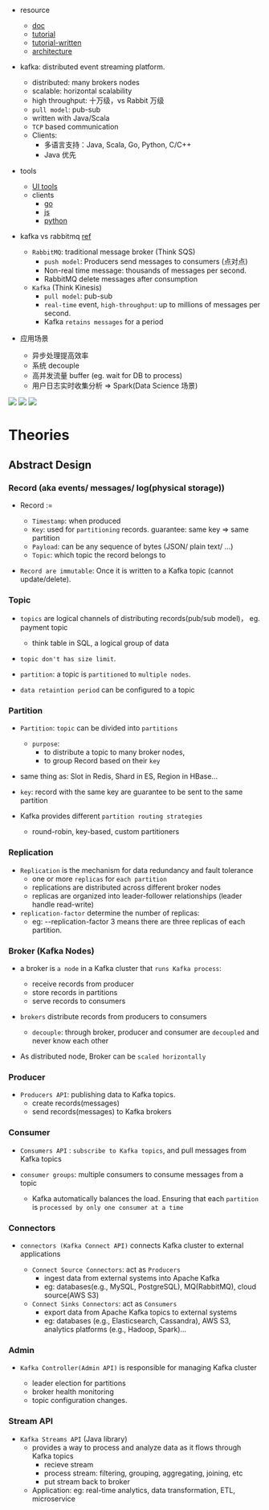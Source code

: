 - resource

  - [doc](https://kafka.apache.org/documentation/)
  - [tutorial](https://www.bilibili.com/video/BV19y4y1b7Uo?p=1)
  - [tutorial-written](https://www.learningjournal.guru/courses/kafka/kafka-foundation-training/)
  - [architecture](https://www.bilibili.com/video/BV19y4y1b7Uo?p=10)

- kafka: distributed event streaming platform.

  - distributed: many brokers nodes
  - scalable: horizontal scalability
  - high throughput: 十万级，vs Rabbit 万级
  - `pull model`: pub-sub
  - written with Java/Scala
  - `TCP` based communication
  - Clients:
    - 多语言支持：Java, Scala, Go, Python, C/C++
    - Java 优先

- tools

  - [UI tools](https://towardsdatascience.com/overview-of-ui-tools-for-monitoring-and-management-of-apache-kafka-clusters-8c383f897e80)
  - clients
    - [go](https://github.com/confluentinc/confluent-kafka-go)
    - [js](https://github.com/tulios/kafkajs)
    - [python](https://github.com/dpkp/kafka-python)

- kafka vs rabbitmq [ref](https://aws.amazon.com/compare/the-difference-between-rabbitmq-and-kafka/)

  - `RabbitMQ`: traditional message broker (Think SQS)
    - `push model`: Producers send messages to consumers (点对点)
    - Non-real time message: thousands of messages per second.
    - RabbitMQ delete messages after consumption
  - `Kafka` (Think Kinesis)
    - `pull model`: pub-sub
    - `real-time` event, `high-throughput`: up to millions of messages per second.
    - Kafka `retains messages` for a period

- 应用场景
  - 异步处理提高效率
  - 系统 decouple
  - 高并发流量 buffer (eg. wait for DB to process)
  - 用户日志实时收集分析 => Spark(Data Science 场景)

![](https://imgur.com/4VroLLd.jpg)
![](https://imgur.com/qYsHLMG.jpg)
![](https://imgur.com/agYuLFB.jpg)

# Theories

## Abstract Design

### Record (aka events/ messages/ log(physical storage))

- Record :=

  - `Timestamp`: when produced
  - `Key`: used for `partitioning` records. guarantee: same key => same partition
  - `Payload`: can be any sequence of bytes (JSON/ plain text/ ...)
  - `Topic`: which topic the record belongs to

- `Record are immutable`: Once it is written to a Kafka topic (cannot update/delete).

### Topic

- `topics` are logical channels of distributing records(pub/sub model)， eg. payment topic

  - think table in SQL, a logical group of data

- `topic don't has size limit`.

- `partition`: a topic is `partitioned` to `multiple nodes`.

- `data retaintion period` can be configured to a topic

### Partition

- `Partition`: `topic` can be divided into `partitions`

  - `purpose`:
    - to distribute a topic to many broker nodes,
    - to group Record based on their `key`

- same thing as: Slot in Redis, Shard in ES, Region in HBase...

- `key`: record with the same key are guarantee to be sent to the same partition

- Kafka provides different `partition routing strategies`
  - round-robin, key-based, custom partitioners

### Replication

- `Replication` is the mechanism for data redundancy and fault tolerance
  - one or more `replicas` for `each partition`
  - replications are distributed across different broker nodes
  - replicas are organized into leader-follower relationships (leader handle read-write)
- `replication-factor` determine the number of replicas:
  - eg: --replication-factor 3 means there are three replicas of each partition.

### Broker (Kafka Nodes)

- a broker is `a node` in a Kafka cluster that `runs Kafka process`:

  - receive records from producer
  - store records in partitions
  - serve records to consumers

- `brokers` distribute records from producers to consumers

  - `decouple`: through broker, producer and consumer are `decoupled` and never know each other

- As distributed node, Broker can be `scaled horizontally`

### Producer

- `Producers API`: publishing data to Kafka topics.
  - create records(messages)
  - send records(messages) to Kafka brokers

### Consumer

- `Consumers API` : `subscribe to Kafka topics`, and pull messages from Kafka topics

- `consumer groups`: multiple consumers to consume messages from a topic
  - Kafka automatically balances the load. Ensuring that each `partition` is `processed by only one consumer at a time`

### Connectors

- `connectors (Kafka Connect API)` connects Kafka cluster to external applications

  - `Connect Source Connectors`: act as `Producers`
    - ingest data from external systems into Apache Kafka
    - eg: databases(e.g., MySQL, PostgreSQL), MQ(RabbitMQ), cloud source(AWS S3)
  - `Connect Sinks Connectors`: act as `Consumers`
    - export data from Apache Kafka topics to external systems
    - eg: databases (e.g., Elasticsearch, Cassandra), AWS S3, analytics platforms (e.g., Hadoop, Spark)...

### Admin

- `Kafka Controller(Admin API)` is responsible for managing Kafka cluster

  - leader election for partitions
  - broker health monitoring
  - topic configuration changes.

### Stream API

- `Kafka Streams API` (Java library)
  - provides a way to process and analyze data as it flows through Kafka topics
    - recieve stream
    - process stream: filtering, grouping, aggregating, joining, etc
    - put stream back to broker
  - Application: eg: real-time analytics, data transformation, ETL, microservice
